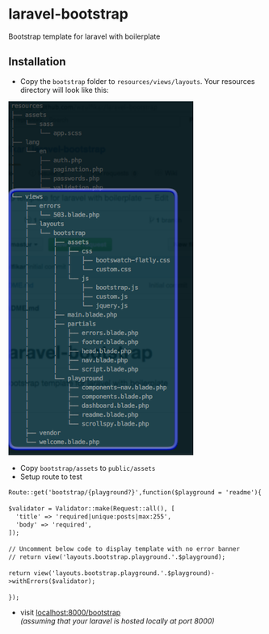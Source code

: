 # laravel-bootstrap
Bootstrap template for laravel with boilerplate

## Installation

- Copy the `bootstrap` folder to `resources/views/layouts`. Your resources directory will look like this:

![image](tree-resources.png)

- Copy `bootstrap/assets` to `public/assets`
- Setup route to test

```
Route::get('bootstrap/{playground?}',function($playground = 'readme'){

$validator = Validator::make(Request::all(), [
  'title' => 'required|unique:posts|max:255',
  'body' => 'required',
]);

// Uncomment below code to display template with no error banner
// return view('layouts.bootstrap.playground.'.$playground);

return view('layouts.bootstrap.playground.'.$playground)->withErrors($validator);

});
```

- visit [localhost:8000/bootstrap]()   
*(assuming that your laravel is hosted locally at port 8000)*